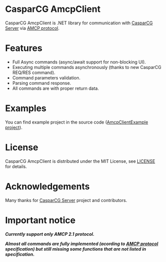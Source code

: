 # CasparCG AmcpClient
CasparCG AmcpClient is .NET library for communication with [CasparCG Server](https://github.com/CasparCG/Server) via [AMCP protocol](http://casparcg.com/wiki/CasparCG_2.1_AMCP_Protocol).

# Features
* Full Async commands (async/await support for non-blocking UI).
* Executing multiple commands asynchronously (thanks to new CasparCG REQ/RES command).
* Command parameters validation.
* Parsing command response.
* All commands are with proper return data.

# Examples
You can find example project in the source code ([AmcpClientExample project](https://github.com/StilSoft/CasparCG.AmcpClient/tree/master/AmcpClientExample)).

# License
CasparCG AmcpClient is distributed under the MIT License, see [LICENSE](LICENSE?raw=true) for details.

# Acknowledgements
Many thanks for [CasparCG Server](https://github.com/CasparCG/Server) project and contributors.

# Important notice
**_Currently support only AMCP 2.1 protocol._**

**_Almost all commands are fully implemented (acording to [AMCP protocol](http://casparcg.com/wiki/CasparCG_2.1_AMCP_Protocol) specification) but still missing some functions that are not listed in specification._**
